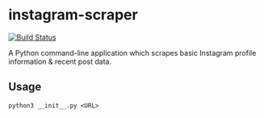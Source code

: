 # instagram-scraper

[![Build Status](https://github.com/zendamacf/instagram-scraper/workflows/Testing/badge.svg)](https://github.com/zendamacf/instagram-scraper)

A Python command-line application which scrapes basic Instagram profile information & recent post data.

## Usage

```
python3 __init__.py <URL>
```
